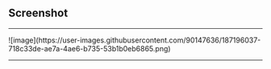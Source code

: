 ## Screenshot
<hr>
![image](https://user-images.githubusercontent.com/90147636/187196037-718c33de-ae7a-4ae6-b735-53b1b0eb6865.png)
<hr>
